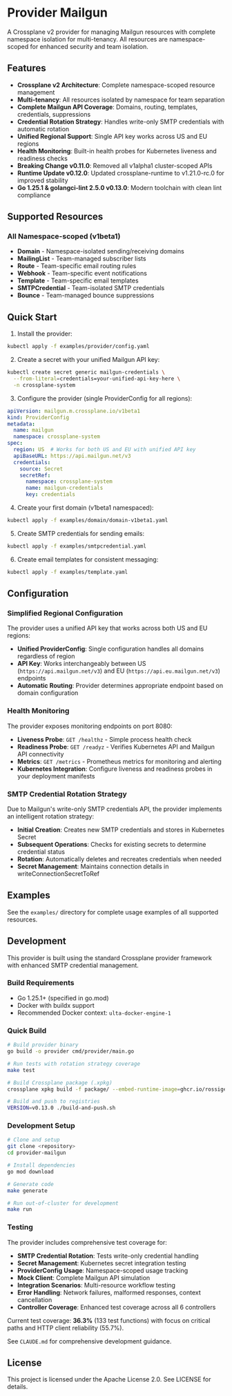 # Provider Mailgun

A Crossplane v2 provider for managing Mailgun resources with complete namespace isolation for multi-tenancy. All resources are namespace-scoped for enhanced security and team isolation.

## Features

- **Crossplane v2 Architecture**: Complete namespace-scoped resource management
- **Multi-tenancy**: All resources isolated by namespace for team separation
- **Complete Mailgun API Coverage**: Domains, routing, templates, credentials, suppressions
- **Credential Rotation Strategy**: Handles write-only SMTP credentials with automatic rotation
- **Unified Regional Support**: Single API key works across US and EU regions
- **Health Monitoring**: Built-in health probes for Kubernetes liveness and readiness checks
- **Breaking Change v0.11.0**: Removed all v1alpha1 cluster-scoped APIs
- **Runtime Update v0.12.0**: Updated crossplane-runtime to v1.21.0-rc.0 for improved stability
- **Go 1.25.1 & golangci-lint 2.5.0 v0.13.0**: Modern toolchain with clean lint compliance

## Supported Resources

### All Namespace-scoped (v1beta1)
- **Domain** - Namespace-isolated sending/receiving domains
- **MailingList** - Team-managed subscriber lists
- **Route** - Team-specific email routing rules
- **Webhook** - Team-specific event notifications
- **Template** - Team-specific email templates
- **SMTPCredential** - Team-isolated SMTP credentials
- **Bounce** - Team-managed bounce suppressions

## Quick Start

1. Install the provider:
```bash
kubectl apply -f examples/provider/config.yaml
```

2. Create a secret with your unified Mailgun API key:
```bash
kubectl create secret generic mailgun-credentials \
  --from-literal=credentials=your-unified-api-key-here \
  -n crossplane-system
```

3. Configure the provider (single ProviderConfig for all regions):
```yaml
apiVersion: mailgun.m.crossplane.io/v1beta1
kind: ProviderConfig
metadata:
  name: mailgun
  namespace: crossplane-system
spec:
  region: US  # Works for both US and EU with unified API key
  apiBaseURL: https://api.mailgun.net/v3
  credentials:
    source: Secret
    secretRef:
      namespace: crossplane-system
      name: mailgun-credentials
      key: credentials
```

4. Create your first domain (v1beta1 namespaced):
```bash
kubectl apply -f examples/domain/domain-v1beta1.yaml
```

5. Create SMTP credentials for sending emails:
```bash
kubectl apply -f examples/smtpcredential.yaml
```

6. Create email templates for consistent messaging:
```bash
kubectl apply -f examples/template.yaml
```

## Configuration

### Simplified Regional Configuration

The provider uses a unified API key that works across both US and EU regions:

- **Unified ProviderConfig**: Single configuration handles all domains regardless of region
- **API Key**: Works interchangeably between US (`https://api.mailgun.net/v3`) and EU (`https://api.eu.mailgun.net/v3`) endpoints
- **Automatic Routing**: Provider determines appropriate endpoint based on domain configuration

### Health Monitoring

The provider exposes monitoring endpoints on port 8080:

- **Liveness Probe**: `GET /healthz` - Simple process health check
- **Readiness Probe**: `GET /readyz` - Verifies Kubernetes API and Mailgun API connectivity
- **Metrics**: `GET /metrics` - Prometheus metrics for monitoring and alerting
- **Kubernetes Integration**: Configure liveness and readiness probes in your deployment manifests

### SMTP Credential Rotation Strategy

Due to Mailgun's write-only SMTP credentials API, the provider implements an intelligent rotation strategy:

- **Initial Creation**: Creates new SMTP credentials and stores in Kubernetes Secret
- **Subsequent Operations**: Checks for existing secrets to determine credential status
- **Rotation**: Automatically deletes and recreates credentials when needed
- **Secret Management**: Maintains connection details in writeConnectionSecretToRef

## Examples

See the `examples/` directory for complete usage examples of all supported resources.

## Development

This provider is built using the standard Crossplane provider framework with enhanced SMTP credential management.

### Build Requirements
- Go 1.25.1+ (specified in go.mod)
- Docker with buildx support
- Recommended Docker context: `ulta-docker-engine-1`

### Quick Build
```bash
# Build provider binary
go build -o provider cmd/provider/main.go

# Run tests with rotation strategy coverage
make test

# Build Crossplane package (.xpkg)
crossplane xpkg build -f package/ --embed-runtime-image=ghcr.io/rossigee/provider-mailgun:v0.13.0

# Build and push to registries
VERSION=v0.13.0 ./build-and-push.sh
```

### Development Setup
```bash
# Clone and setup
git clone <repository>
cd provider-mailgun

# Install dependencies
go mod download

# Generate code
make generate

# Run out-of-cluster for development
make run
```

### Testing

The provider includes comprehensive test coverage for:
- **SMTP Credential Rotation**: Tests write-only credential handling
- **Secret Management**: Kubernetes secret integration testing
- **ProviderConfig Usage**: Namespace-scoped usage tracking
- **Mock Client**: Complete Mailgun API simulation
- **Integration Scenarios**: Multi-resource workflow testing
- **Error Handling**: Network failures, malformed responses, context cancellation
- **Controller Coverage**: Enhanced test coverage across all 6 controllers

Current test coverage: **36.3%** (133 test functions) with focus on critical paths and HTTP client reliability (55.7%).

See `CLAUDE.md` for comprehensive development guidance.

## License

This project is licensed under the Apache License 2.0. See LICENSE for details.
